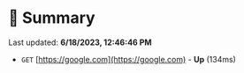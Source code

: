 # 📖 Summary
Last updated: **6/18/2023, 12:46:46 PM**

- `GET` [https://google.com](https://google.com) - **Up** (134ms)
